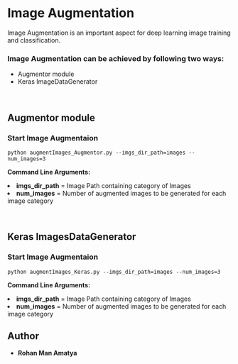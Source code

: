 <h1>Image Augmentation</h1>
<p>Image Augmentation is an important aspect for deep learning image training and classification.</p>

<h3>Image Augmentation can be achieved by following two ways:</h3>

<ul>
  <li>Augmentor module</li>
  <li>Keras ImageDataGenerator</li>
</ul>

<br/>
<h2>
 Augmentor module
</h2>
<h3>Start Image Augmentaion</h3>
<pre><code>python augmentImages_Augmentor.py --imgs_dir_path=images --num_images=3</code></pre>
<p><strong>Command Line Arguments:</strong>
  <li><strong>imgs_dir_path</strong> = Image Path containing category of Images </li>
  <li><strong>num_images</strong> = Number of augmented images to be generated for each image category</li>
</p>
<br/>
<h2>Keras ImagesDataGenerator</h2>
<h3>Start Image Augmentaion</h3>
<pre><code>python augmentImages_Keras.py --imgs_dir_path=images --num_images=3</code></pre>
<p><strong>Command Line Arguments:</strong>
  <li><strong>imgs_dir_path</strong> = Image Path containing category of Images </li>
  <li><strong>num_images</strong> = Number of augmented images to be generated for each image category</li>
</p>



<h2>Author</h2>
<ul>
<li><strong>Rohan Man Amatya</strong></li>
</ul>